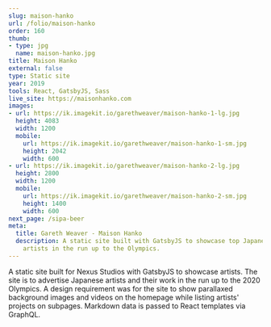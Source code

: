 ```yaml
---
slug: maison-hanko
url: /folio/maison-hanko
order: 160
thumb:
- type: jpg
  name: maison-hanko.jpg
title: Maison Hanko
external: false
type: Static site
year: 2019
tools: React, GatsbyJS, Sass
live_site: https://maisonhanko.com
images:
- url: https://ik.imagekit.io/garethweaver/maison-hanko-1-lg.jpg
  height: 4083
  width: 1200
  mobile:
    url: https://ik.imagekit.io/garethweaver/maison-hanko-1-sm.jpg
    height: 2042
    width: 600
- url: https://ik.imagekit.io/garethweaver/maison-hanko-2-lg.jpg
  height: 2800
  width: 1200
  mobile:
    url: https://ik.imagekit.io/garethweaver/maison-hanko-2-sm.jpg
    height: 1400
    width: 600
next_page: /sipa-beer
meta:
  title: Gareth Weaver - Maison Hanko
  description: A static site built with GatsbyJS to showcase top Japanese
    artists in the run up to the Olympics.
---
```

A static site built for Nexus Studios with GatsbyJS to showcase artists.
The site is to advertise Japanese artists and their work in the run up to
the 2020 Olympics. A design requirement was for the site to show parallaxed
background images and videos on the homepage while listing artists' projects on
subpages. Markdown data is passed to React templates via GraphQL.
